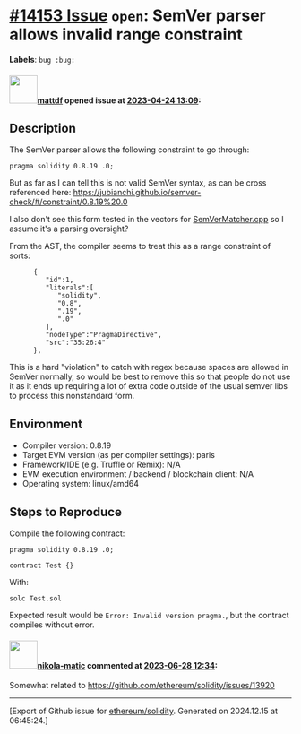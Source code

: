# [\#14153 Issue](https://github.com/ethereum/solidity/issues/14153) `open`: SemVer parser allows invalid range constraint
**Labels**: `bug :bug:`


#### <img src="https://avatars.githubusercontent.com/u/11067114?u=df10f9897171543d66efd98f90598d467f8ef2a5&v=4" width="50">[mattdf](https://github.com/mattdf) opened issue at [2023-04-24 13:09](https://github.com/ethereum/solidity/issues/14153):

## Description

The SemVer parser allows the following constraint to go through:

```solidity
pragma solidity 0.8.19 .0;
```

But as far as I can tell this is not valid SemVer syntax, as can be cross referenced here: https://jubianchi.github.io/semver-check/#/constraint/0.8.19%20.0

I also don't see this form tested in the vectors for [SemVerMatcher.cpp](https://github.com/ethereum/solidity/blob/develop/test/libsolidity/SemVerMatcher.cpp#L201) so I assume it's a parsing oversight? 

From the AST, the compiler seems to treat this as a range constraint of sorts:

```
      {
         "id":1,
         "literals":[
            "solidity",
            "0.8",
            ".19",
            ".0"
         ],
         "nodeType":"PragmaDirective",
         "src":"35:26:4"
      },
```

This is a hard "violation" to catch with regex because spaces are allowed in SemVer normally, so would be best to remove this so that people do not use it as it ends up requiring a lot of extra code outside of the usual semver libs to process this nonstandard form.

## Environment

- Compiler version: 0.8.19
- Target EVM version (as per compiler settings): paris
- Framework/IDE (e.g. Truffle or Remix): N/A
- EVM execution environment / backend / blockchain client: N/A
- Operating system: linux/amd64

## Steps to Reproduce

Compile the following contract:

```solidity
pragma solidity 0.8.19 .0;

contract Test {}
```

With:

```
solc Test.sol
```

Expected result would be `Error: Invalid version pragma.`, but the contract compiles without error.

#### <img src="https://avatars.githubusercontent.com/u/4415530?u=dc3db70e8fbd03f92ca81ee173d57774ce61084d&v=4" width="50">[nikola-matic](https://github.com/nikola-matic) commented at [2023-06-28 12:34](https://github.com/ethereum/solidity/issues/14153#issuecomment-1611320073):

Somewhat related to https://github.com/ethereum/solidity/issues/13920


-------------------------------------------------------------------------------



[Export of Github issue for [ethereum/solidity](https://github.com/ethereum/solidity). Generated on 2024.12.15 at 06:45:24.]
